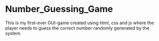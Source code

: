 # Number_Guessing_Game
This is my first-ever GUI-game created using html, css and js where the player needs to guess the correct number randomly generated by the system.
